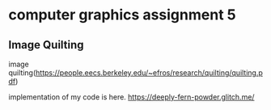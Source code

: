 # computer graphics assignment 5


## Image Quilting

  image quilting(https://people.eecs.berkeley.edu/~efros/research/quilting/quilting.pdf)

  implementation of my code is here.
  https://deeply-fern-powder.glitch.me/




